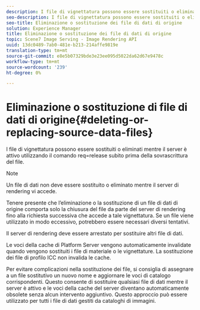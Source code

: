 ```yaml
---
description: I file di vignettatura possono essere sostituiti o eliminati mentre il server è attivo utilizzando il comando req=release subito prima della sovrascrittura del file.
seo-description: I file di vignettatura possono essere sostituiti o eliminati mentre il server è attivo utilizzando il comando req=release subito prima della sovrascrittura del file.
seo-title: Eliminazione o sostituzione dei file di dati di origine
solution: Experience Manager
title: Eliminazione o sostituzione dei file di dati di origine
topic: Scene7 Image Serving - Image Rendering API
uuid: 13dc0489-7ab0-481e-b213-214affe9819e
translation-type: tm+mt
source-git-commit: e8e5b07329bde3e23ee095d5022da62d67e9478c
workflow-type: tm+mt
source-wordcount: '239'
ht-degree: 0%

---
```



# Eliminazione o sostituzione di file di dati di origine{#deleting-or-replacing-source-data-files}

I file di vignettatura possono essere sostituiti o eliminati mentre il server è attivo utilizzando il comando req=release subito prima della sovrascrittura del file.

>[!NOTE]
>
>Un file di dati non deve essere sostituito o eliminato mentre il server di rendering vi accede.

Tenere presente che l’eliminazione o la sostituzione di un file di dati di origine comporta solo la chiusura del file da parte del server di rendering fino alla richiesta successiva che accede a tale vignettatura. Se un file viene utilizzato in modo eccessivo, potrebbero essere necessari diversi tentativi.

Il server di rendering deve essere arrestato per sostituire altri file di dati.

Le voci della cache di Platform Server vengono automaticamente invalidate quando vengono sostituiti i file di materiale o le vignettature. La sostituzione dei file di profilo ICC non invalida le cache.

Per evitare complicazioni nella sostituzione dei file, si consiglia di assegnare a un file sostitutivo un nuovo nome e aggiornare le voci di catalogo corrispondenti. Questo consente di sostituire qualsiasi file di dati mentre il server è attivo e le voci della cache del server diventano automaticamente obsolete senza alcun intervento aggiuntivo. Questo approccio può essere utilizzato per tutti i file di dati gestiti da cataloghi di immagini.
